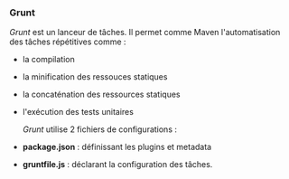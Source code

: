### Grunt

*Grunt* est un lanceur de tâches. Il permet comme Maven l'automatisation des tâches répétitives comme :

* la compilation
* la minification des ressouces statiques
* la concaténation des ressources statiques
* l'exécution des tests unitaires

  *Grunt* utilise 2 fichiers de configurations :

* **package.json** : définissant les plugins et metadata
* **gruntfile.js** : déclarant la configuration des tâches.
